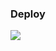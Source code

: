 <h3>Deploy</h3>
<a href="https://portal.azure.com/#create/Microsoft.Template/uri/https%3A%2F%2Fraw.githubusercontent.com%2Fandywolk%2Fazure-freeswitch-gpu-windows%2Fmaster%2Fazuredeploy_no_nvidia_driver.json" target="_blank">
    <img src="http://azuredeploy.net/deploybutton.png"/> 
</a>


